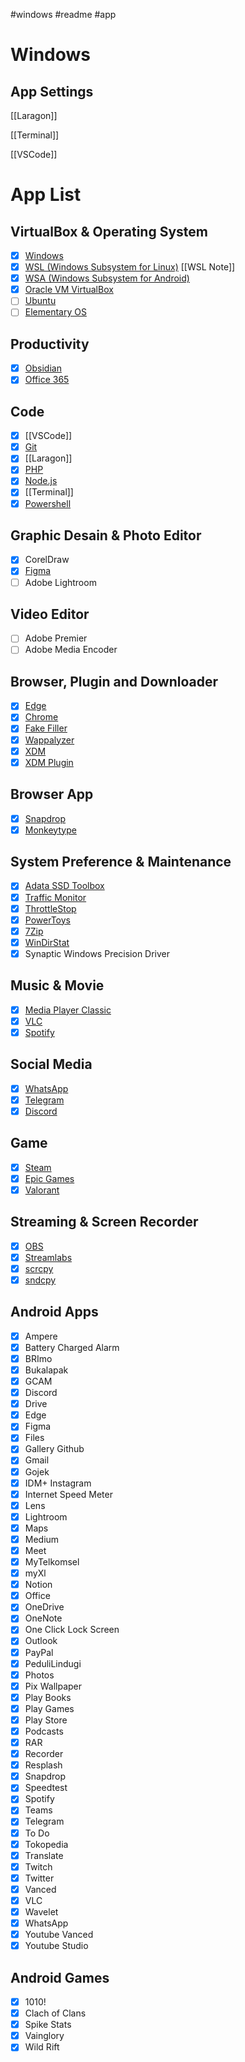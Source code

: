 #windows #readme #app 
# Windows

## App Settings

[[Laragon]]

[[Terminal]]

[[VSCode]]

# App List
## VirtualBox & Operating System
- [x] [Windows](https://www.microsoft.com/software-download/windows11)
- [x] [WSL (Windows Subsystem for Linux)](https://learn.microsoft.com/en-us/windows/wsl/install) [[WSL Note]]
- [x] [WSA (Windows Subsystem for Android)](https://github.com/WSA-Community/WSAGAScript)
- [x] [Oracle VM VirtualBox](https://www.virtualbox.org/wiki/Downloads)
- [ ] [Ubuntu](https://ubuntu.com/download)
- [ ] [Elementary OS](https://elementary.io/)

## Productivity
- [x] [Obsidian](https://obsidian.md/)
- [x] [Office 365](https://www.office.com/)

## Code
- [x] [[VSCode]]
- [x] [Git](https://git-scm.com/downloads)
- [x] [[Laragon]]
- [x] [PHP](https://www.php.net/downloads.php)
- [x] [Node.js](https://nodejs.org/en/download/)
- [x] [[Terminal]]
- [x] [Powershell](https://learn.microsoft.com/en-us/powershell/scripting/install/installing-powershell-on-windows?view=powershell-7.2)

## Graphic Desain & Photo Editor
- [x] CorelDraw
- [x] [Figma](https://www.figma.com/)
- [ ] Adobe Lightroom 

## Video Editor
- [ ] Adobe Premier
- [ ] Adobe Media Encoder

## Browser, Plugin and Downloader
- [x] [Edge](https://www.microsoft.com/en-us/edge?form=MA13FJ)
- [x] [Chrome](https://www.google.com/chrome/)
- [x] [Fake Filler](https://microsoftedge.microsoft.com/addons/detail/fake-filler/bdcjobafgkjgckiikonbfcdocnhnaaii)
- [x] [Wappalyzer](https://microsoftedge.microsoft.com/addons/detail/wappalyzer-technology-p/mnbndgmknlpdjdnjfmfcdjoegcckoikn)
- [x] [XDM](https://github.com/subhra74/xdm) 
- [x] [XDM Plugin](https://microsoftedge.microsoft.com/addons/detail/xdm-browser-monitor/plohkbgcfpdjhcnoahppkcffaijkadgf)

## Browser App
- [x] [Snapdrop](https://snapdrop.net/)
- [x] [Monkeytype](https://monkeytype.com/)

## System Preference & Maintenance
- [x] [Adata SSD Toolbox](https://www.adata.com/us/support/consumer?tab=downloads)
- [x] [Traffic Monitor](https://github.com/zhongyang219/TrafficMonitor)
- [x] [ThrottleStop](https://www.techspot.com/downloads/7289-throttlestop.html)
- [x] [PowerToys](https://github.com/microsoft/PowerToys)
- [x] [7Zip](https://www.7-zip.org/)
- [x] [WinDirStat](https://windirstat.net/)
- [x] Synaptic Windows Precision Driver

## Music & Movie
- [x] [Media Player Classic](https://codecguide.com/download_k-lite_codec_pack_mega.htm)
- [x] [VLC](https://www.videolan.org/vlc/)
- [x] [Spotify](https://www.spotify.com/us/download/windows/)

## Social Media
- [x] [WhatsApp](https://www.whatsapp.com/)
- [x] [Telegram](https://desktop.telegram.org/)
- [x] [Discord](https://discord.com/)

## Game
- [x] [Steam](https://store.steampowered.com/about/)
- [x] [Epic Games](https://store.epicgames.com/en-US/download)
- [x] [Valorant](https://playvalorant.com/en-us/)

## Streaming & Screen Recorder
- [x] [OBS](https://obsproject.com/)
- [x] [Streamlabs](https://streamlabs.com/)
- [x] [scrcpy](https://github.com/Genymobile/scrcpy)
- [x] [sndcpy](https://github.com/rom1v/sndcpy)

## Android Apps
- [x] Ampere
- [x] Battery Charged Alarm
- [x] BRImo
- [x] Bukalapak
- [x] GCAM
- [x] Discord
- [x] Drive
- [x] Edge
- [x] Figma
- [x] Files
- [x] Gallery Github
- [x] Gmail
- [x] Gojek
- [x] IDM+ Instagram
- [x] Internet Speed Meter
- [x] Lens 
- [x] Lightroom
- [x] Maps
- [x] Medium
- [x] Meet
- [x] MyTelkomsel
- [x] myXl
- [x] Notion
- [x] Office
- [x] OneDrive
- [x] OneNote
- [x] One Click Lock Screen
- [x] Outlook
- [x] PayPal
- [x] PeduliLindugi
- [x] Photos
- [x] Pix Wallpaper
- [x] Play Books
- [x] Play Games
- [x] Play Store
- [x] Podcasts
- [x] RAR
- [x] Recorder
- [x] Resplash
- [x] Snapdrop
- [x] Speedtest
- [x] Spotify
- [x] Teams
- [x] Telegram
- [x] To Do
- [x] Tokopedia
- [x] Translate
- [x] Twitch
- [x] Twitter
- [x] Vanced
- [x] VLC
- [x] Wavelet
- [x] WhatsApp
- [x] Youtube Vanced
- [x] Youtube Studio

## Android Games
- [x] 1010!
- [x] Clach of Clans
- [x] Spike Stats
- [x] Vainglory
- [x] Wild Rift